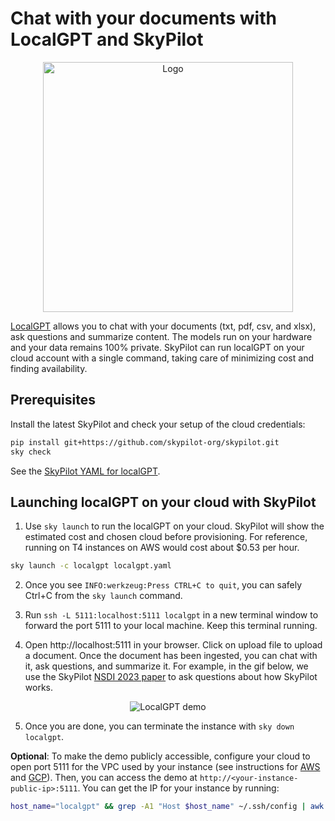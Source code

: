 # Chat with your documents with LocalGPT and SkyPilot

<p align="center">
    <img src="https://i.imgur.com/k1IuhtV.png" alt="Logo" width="400"/>
</p>

[LocalGPT](https://github.com/PromtEngineer/localGPT) allows you to chat with your documents (txt, pdf, csv, and xlsx), ask questions and summarize content. The models run on your hardware and your data remains 100% private.
SkyPilot can run localGPT on your cloud account with a single command, taking care of minimizing cost and finding availability.

## Prerequisites
Install the latest SkyPilot and check your setup of the cloud credentials:
```bash
pip install git+https://github.com/skypilot-org/skypilot.git
sky check
```
See the [SkyPilot YAML for localGPT](localgpt.yaml).


## Launching localGPT on your cloud with SkyPilot
1. Use `sky launch` to run the localGPT on your cloud. SkyPilot will show the estimated cost and chosen cloud before provisioning. For reference, running on T4 instances on AWS would cost about $0.53 per hour. 
```bash
sky launch -c localgpt localgpt.yaml
```

2. Once you see `INFO:werkzeug:Press CTRL+C to quit`, you can safely Ctrl+C from the `sky launch` command.

3. Run `ssh -L 5111:localhost:5111 localgpt` in a new terminal window to forward the port 5111 to your local machine. Keep this terminal running.

4. Open http://localhost:5111 in your browser. Click on upload file to upload a document. Once the document has been ingested, you can chat with it, ask questions, and summarize it. For example, in the gif below, we use the SkyPilot [NSDI 2023 paper](https://www.usenix.org/system/files/nsdi23-yang-zongheng.pdf) to ask questions about how SkyPilot works.

<p align="center">
    <img src="https://i.imgur.com/0mz6DOL.gif" alt="LocalGPT demo"/>
</p>

5. Once you are done, you can terminate the instance with `sky down localgpt`.


**Optional**: To make the demo publicly accessible, configure your cloud to open port 5111 for the VPC used by your instance (see instructions for [AWS](https://docs.aws.amazon.com/AWSEC2/latest/UserGuide/authorizing-access-to-an-instance.html) and [GCP](https://cloud.google.com/vpc/docs/using-firewalls)). Then, you can access the demo at `http://<your-instance-public-ip>:5111`. You can get the IP for your instance by running:
```bash
host_name="localgpt" && grep -A1 "Host $host_name" ~/.ssh/config | awk '/HostName/ {print $2}'
```
